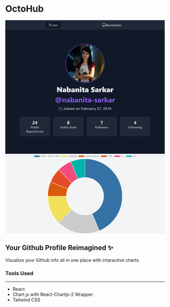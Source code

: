# OctoHub

<img src="./repo_image.png" alt="Repo Image" >

## Your Github Profile Reimagined ✨

Visualize your Github info all in one place with intaractive charts.

### Tools Used

---

- React
- Chart.js with React-Chartjs-2 Wrapper
- Tailwind CSS
